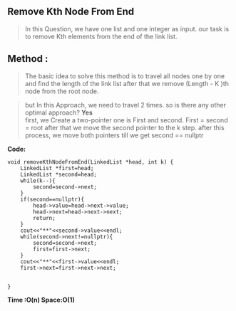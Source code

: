 ﻿

## Remove Kth Node From End

> In this Question, we have one list and one integer as input. our task is to remove Kth elements from the end of the link list.

## Method :

> The basic idea to solve this method is to travel all nodes one by one and find the length of the link list after that we remove (Length - K )th node from the root node.
 
> but In this Approach, we need to travel 2 times. so is there any other optimal approach? 
> **Yes**  
> first, we Create a two-pointer one is First and second. First = second = root after that we move the second pointer to the k step. after this process, we move both pointers till we get second == nullptr

**Code:**

    void removeKthNodeFromEnd(LinkedList *head, int k) {
    	LinkedList *first=head;
    	LinkedList *second=head;
    	while(k--){
    		second=second->next;
    	}
    	if(second==nullptr){
    		head->value=head->next->value;
    		head->next=head->next->next;
    		return;
    	}
    	cout<<"**"<<second->value<<endl;
    	while(second->next!=nullptr){
    		second=second->next;
    		first=first->next;
    	}
    	cout<<"**"<<first->value<<endl;
    	first->next=first->next->next;
    	
    	
    }

**Time :O(n)
Space:O(1)**



